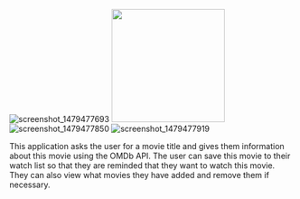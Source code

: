 ![screenshot_1479477693](https://cloud.githubusercontent.com/assets/9742900/20432715/c32d2b26-ada0-11e6-8bd5-1a3c330e6f88.png)
<img src="https://cloud.githubusercontent.com/assets/9742900/20432715/c32d2b26-ada0-11e6-8bd5-1a3c330e6f88.png" width="200">
![screenshot_1479477850](https://cloud.githubusercontent.com/assets/9742900/20432716/c33e973a-ada0-11e6-90ee-27ddb97fcfa9.png)
![screenshot_1479477919](https://cloud.githubusercontent.com/assets/9742900/20432717/c34a41fc-ada0-11e6-8e18-4c7b6b0ef756.png)

This application asks the user for a movie title and gives them information about this movie using the OMDb API. The user can save this movie to their watch list so that they are reminded that they want to watch this movie. They can also view what movies they have added and remove them if necessary.
